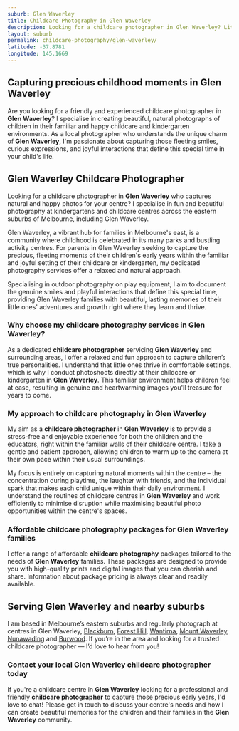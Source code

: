 ```yaml
---
suburb: Glen Waverley
title: Childcare Photography in Glen Waverley
description: Looking for a childcare photographer in Glen Waverley? Little Lens Photography captures magical moments at your centre. Book a session today.
layout: suburb
permalink: childcare-photography/glen-waverley/
latitude: -37.8781
longitude: 145.1669
---
```


## Capturing precious childhood moments in Glen Waverley

Are you looking for a friendly and experienced childcare photographer in **Glen Waverley**? I specialise in creating beautiful, natural photographs of children in their familiar and happy childcare and kindergarten environments. As a local photographer who understands the unique charm of **Glen Waverley**, I'm passionate about capturing those fleeting smiles, curious expressions, and joyful interactions that define this special time in your child's life.

## Glen Waverley Childcare Photographer

Looking for a childcare photographer in **Glen Waverley** who captures natural and happy photos for your centre? I specialise in fun and beautiful photography at kindergartens and childcare centres across the eastern suburbs of Melbourne, including Glen Waverley.

Glen Waverley, a vibrant hub for families in Melbourne's east, is a community where childhood is celebrated in its many parks and bustling activity centres. For parents in Glen Waverley seeking to capture the precious, fleeting moments of their children's early years within the familiar and joyful setting of their childcare or kindergarten, my dedicated photography services offer a relaxed and natural approach.

Specialising in outdoor photography on play equipment, I aim to document the genuine smiles and playful interactions that define this special time, providing Glen Waverley families with beautiful, lasting memories of their little ones' adventures and growth right where they learn and thrive.

### Why choose my childcare photography services in Glen Waverley?

As a dedicated **childcare photographer** servicing **Glen Waverley** and surrounding areas, I offer a relaxed and fun approach to capture children’s true personalities. I understand that little ones thrive in comfortable settings, which is why I conduct photoshoots directly at their childcare or kindergarten in **Glen Waverley**. This familiar environment helps children feel at ease, resulting in genuine and heartwarming images you'll treasure for years to come.

### My approach to childcare photography in Glen Waverley

My aim as a **childcare photographer** in **Glen Waverley** is to provide a stress-free and enjoyable experience for both the children and the educators, right within the familiar walls of their childcare centre. I take a gentle and patient approach, allowing children to warm up to the camera at their own pace within their usual surroundings.

My focus is entirely on capturing natural moments within the centre – the concentration during playtime, the laughter with friends, and the individual spark that makes each child unique within their daily environment. I understand the routines of childcare centres in **Glen Waverley** and work efficiently to minimise disruption while maximising beautiful photo opportunities within the centre's spaces.

### Affordable childcare photography packages for Glen Waverley families

I offer a range of affordable **childcare photography** packages tailored to the needs of **Glen Waverley** families. These packages are designed to provide you with high-quality prints and digital images that you can cherish and share. Information about package pricing is always clear and readily available.

## Serving Glen Waverley and nearby suburbs

I am based in Melbourne’s eastern suburbs and regularly photograph at centres in Glen Waverley, [Blackburn](/childcare-photography/blackburn/), [Forest Hill](/childcare-photography/forest-hill/), [Wantirna](/childcare-photography/wantirna/), [Mount Waverley](/childcare-photography/mount-waverley/), [Nunawading](/childcare-photography/nunawading/) and [Burwood](/childcare-photography/burwood/). If you’re in the area and looking for a trusted childcare photographer — I’d love to hear from you!

### Contact your local Glen Waverley childcare photographer today

If you're a childcare centre in **Glen Waverley** looking for a professional and friendly **childcare photographer** to capture those precious early years, I'd love to chat! Please get in touch to discuss your centre's needs and how I can create beautiful memories for the children and their families in the **Glen Waverley** community.
